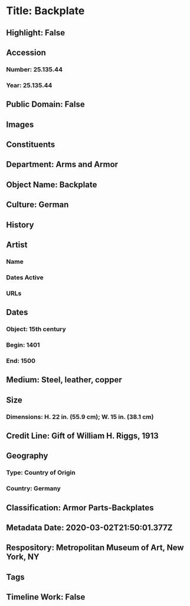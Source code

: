 # Title: Backplate
## Highlight: False
## Accession
### Number: 25.135.44
### Year: 25.135.44
## Public Domain: False
## Images
## Constituents
## Department: Arms and Armor
## Object Name: Backplate
## Culture: German
## History
## Artist
### Name
### Dates Active
### URLs
## Dates
### Object: 15th century
### Begin: 1401
### End: 1500
## Medium: Steel, leather, copper
## Size
### Dimensions: H. 22 in. (55.9 cm); W. 15 in. (38.1 cm)
## Credit Line: Gift of William H. Riggs, 1913
## Geography
### Type: Country of Origin
### Country: Germany
## Classification: Armor Parts-Backplates
## Metadata Date: 2020-03-02T21:50:01.377Z
## Respository: Metropolitan Museum of Art, New York, NY
## Tags
## Timeline Work: False